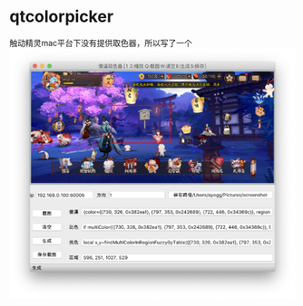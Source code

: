 # qtcolorpicker
触动精灵mac平台下没有提供取色器，所以写了一个
![image](https://github.com/xkoko123/qtcolorpicker/raw/master/%E5%95%8A%E5%95%8A.png)
